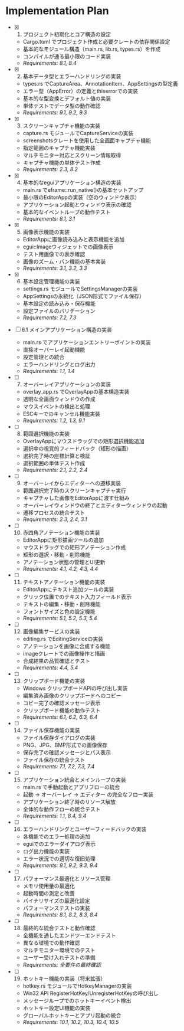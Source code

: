 # Implementation Plan

- [x] 1. プロジェクト初期化とコア構造の設定





  - Cargo.toml でプロジェクト作成と必要クレートの依存関係設定
  - 基本的なモジュール構造（main.rs, lib.rs, types.rs）を作成
  - コンパイルが通る最小限のコード実装
  - _Requirements: 8.1, 8.4_

- [x] 2. 基本データ型とエラーハンドリングの実装





  - types.rs でCaptureArea、AnnotationItem、AppSettingsの型定義
  - エラー型（AppError）の定義とthiserrorでの実装
  - 基本的な型変換とデフォルト値の実装
  - 単体テストでデータ型の動作確認
  - _Requirements: 9.1, 9.2, 9.3_

- [x] 3. スクリーンキャプチャ機能の実装





  - capture.rs モジュールでCaptureServiceの実装
  - screenshotsクレートを使用した全画面キャプチャ機能
  - 指定範囲のキャプチャ機能実装
  - マルチモニター対応とスクリーン情報取得
  - キャプチャ機能の単体テスト作成
  - _Requirements: 2.3, 8.2_

- [x] 4. 基本的なeguiアプリケーション構造の実装





  - main.rs でeframe::run_native()の基本セットアップ
  - 最小限のEditorAppの実装（空のウィンドウ表示）
  - アプリケーション起動とウィンドウ表示の確認
  - 基本的なイベントループの動作テスト
  - _Requirements: 8.1, 3.1_

- [x] 5. 画像表示機能の実装





  - EditorAppに画像読み込みと表示機能を追加
  - egui::Imageウィジェットでの画像表示
  - テスト用画像での表示確認
  - 画像のズーム・パン機能の基本実装
  - _Requirements: 3.1, 3.2, 3.3_

- [x] 6. 基本設定管理機能の実装





  - settings.rs モジュールでSettingsManagerの実装
  - AppSettingsの永続化（JSON形式でファイル保存）
  - 基本設定の読み込み・保存機能
  - 設定ファイルのバリデーション
  - _Requirements: 7.2, 7.3_

- [ ] 6.1 メインアプリケーション構造の実装
  - main.rs でアプリケーションエントリーポイントの実装
  - 直接オーバーレイ起動機能
  - 設定管理との統合
  - エラーハンドリングとログ出力
  - _Requirements: 1.1, 1.4_

- [ ] 7. オーバーレイアプリケーションの実装
  - overlay_app.rs でOverlayAppの基本構造実装
  - 透明な全画面ウィンドウの作成
  - マウスイベントの検出と処理
  - ESCキーでのキャンセル機能実装
  - _Requirements: 1.2, 1.3, 9.1_

- [ ] 8. 範囲選択機能の実装
  - OverlayAppにマウスドラッグでの矩形選択機能追加
  - 選択中の視覚的フィードバック（矩形の描画）
  - 選択完了時の座標計算と検証
  - 選択範囲の単体テスト作成
  - _Requirements: 2.1, 2.2, 2.4_

- [ ] 9. オーバーレイからエディターへの遷移実装
  - 範囲選択完了時のスクリーンキャプチャ実行
  - キャプチャした画像をEditorAppに渡す仕組み
  - オーバーレイウィンドウの終了とエディターウィンドウの起動
  - 遷移プロセスの統合テスト
  - _Requirements: 2.3, 2.4, 3.1_

- [ ] 10. 赤四角アノテーション機能の実装
  - EditorAppに矩形描画ツールの追加
  - マウスドラッグでの矩形アノテーション作成
  - 矩形の選択・移動・削除機能
  - アノテーション状態の管理とUI更新
  - _Requirements: 4.1, 4.2, 4.3, 4.4_

- [ ] 11. テキストアノテーション機能の実装
  - EditorAppにテキスト追加ツールの実装
  - クリック位置でのテキスト入力フィールド表示
  - テキストの編集・移動・削除機能
  - フォントサイズと色の設定機能
  - _Requirements: 5.1, 5.2, 5.3, 5.4_

- [ ] 12. 画像編集サービスの実装
  - editing.rs でEditingServiceの実装
  - アノテーションを画像に合成する機能
  - imageクレートでの画像操作と描画
  - 合成結果の品質確認とテスト
  - _Requirements: 4.4, 5.4_

- [ ] 13. クリップボード機能の実装
  - Windows クリップボードAPIの呼び出し実装
  - 編集済み画像のクリップボードへのコピー
  - コピー完了の確認メッセージ表示
  - クリップボード機能の動作テスト
  - _Requirements: 6.1, 6.2, 6.3, 6.4_

- [ ] 14. ファイル保存機能の実装
  - ファイル保存ダイアログの実装
  - PNG、JPG、BMP形式での画像保存
  - 保存完了の確認メッセージとパス表示
  - ファイル保存の統合テスト
  - _Requirements: 7.1, 7.2, 7.3, 7.4_

- [ ] 15. アプリケーション統合とメインループの実装
  - main.rs で手動起動とアプリフローの統合
  - 起動 → オーバーレイ → エディター の完全なフロー実装
  - アプリケーション終了時のリソース解放
  - 全体的な動作フローの統合テスト
  - _Requirements: 1.1, 8.4, 9.4_

- [ ] 16. エラーハンドリングとユーザーフィードバックの実装
  - 各機能でのエラー処理の追加
  - eguiでのエラーダイアログ表示
  - ログ出力機能の実装
  - エラー状況での適切な復旧処理
  - _Requirements: 9.1, 9.2, 9.3, 9.4_

- [ ] 17. パフォーマンス最適化とリソース管理
  - メモリ使用量の最適化
  - 起動時間の測定と改善
  - バイナリサイズの最適化設定
  - パフォーマンステストの実装
  - _Requirements: 8.1, 8.2, 8.3, 8.4_

- [ ] 18. 最終的な統合テストと動作確認
  - 全機能を通したエンドツーエンドテスト
  - 異なる環境での動作確認
  - マルチモニター環境でのテスト
  - ユーザー受け入れテストの準備
  - _Requirements: 全要件の最終確認_

- [ ] 19. ホットキー機能の実装（将来拡張）
  - hotkey.rs モジュールでHotkeyManagerの実装
  - Win32 API RegisterHotKey/UnregisterHotKeyの呼び出し
  - メッセージループでのホットキーイベント検出
  - ホットキー設定UI機能の実装
  - グローバルホットキーとアプリ起動の統合
  - _Requirements: 10.1, 10.2, 10.3, 10.4, 10.5_